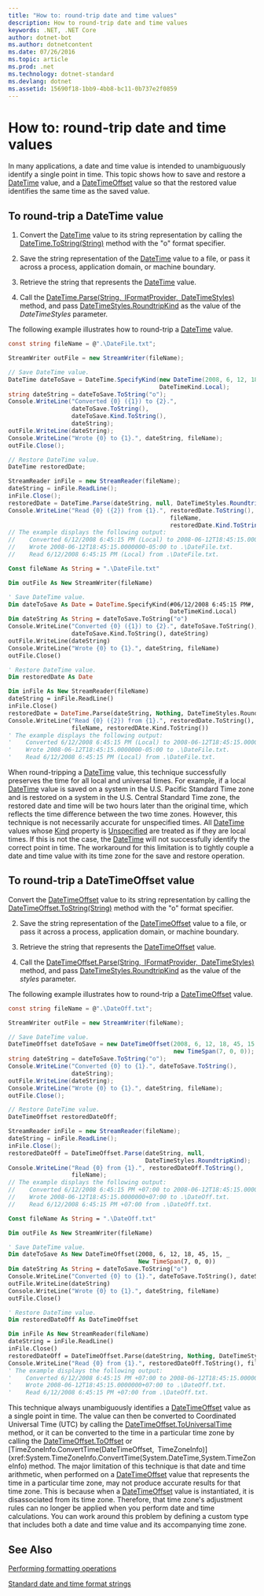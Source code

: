 ```yaml
---
title: "How to: round-trip date and time values"
description: How to round-trip date and time values
keywords: .NET, .NET Core
author: dotnet-bot
ms.author: dotnetcontent
ms.date: 07/26/2016
ms.topic: article
ms.prod: .net
ms.technology: dotnet-standard
ms.devlang: dotnet
ms.assetid: 15690f18-1bb9-4bb8-bc11-0b737e2f0859
---
```


# How to: round-trip date and time values

In many applications, a date and time value is intended to unambiguously identify a single point in time. This topic shows how to save and restore a [DateTime](xref:System.DateTime) value, and a [DateTimeOffset](xref:System.DateTimeOffset) value so that the restored value identifies the same time as the saved value.

## To round-trip a DateTime value

1. Convert the [DateTime](xref:System.DateTime) value to its string representation by calling the [DateTime.ToString(String)](xref:System.DateTime.ToString(System.String)) method with the "o" format specifier.

2. Save the string representation of the [DateTime](xref:System.DateTime) value to a file, or pass it across a process, application domain, or machine boundary.

3. Retrieve the string that represents the [DateTime](xref:System.DateTime) value.

4. Call the [DateTime.Parse(String, IFormatProvider, DateTimeStyles)](xref:System.DateTime.Parse(System.String,System.IFormatProvider,System.Globalization.DateTimeStyles)) method, and pass [DateTimeStyles.RoundtripKind](xref:System.Globalization.DateTimeStyles.RoundtripKind) as the value of the *DateTimeStyles* parameter.

The following example illustrates how to round-trip a [DateTime](xref:System.DateTime) value.

```csharp
const string fileName = @".\DateFile.txt";

StreamWriter outFile = new StreamWriter(fileName);

// Save DateTime value.
DateTime dateToSave = DateTime.SpecifyKind(new DateTime(2008, 6, 12, 18, 45, 15), 
                                           DateTimeKind.Local);
string dateString = dateToSave.ToString("o");      
Console.WriteLine("Converted {0} ({1}) to {2}.", 
                  dateToSave.ToString(), 
                  dateToSave.Kind.ToString(), 
                  dateString);      
outFile.WriteLine(dateString);
Console.WriteLine("Wrote {0} to {1}.", dateString, fileName);
outFile.Close();

// Restore DateTime value.
DateTime restoredDate;

StreamReader inFile = new StreamReader(fileName);
dateString = inFile.ReadLine();
inFile.Close();
restoredDate = DateTime.Parse(dateString, null, DateTimeStyles.RoundtripKind);
Console.WriteLine("Read {0} ({2}) from {1}.", restoredDate.ToString(), 
                                              fileName, 
                                              restoredDate.Kind.ToString());
// The example displays the following output:
//    Converted 6/12/2008 6:45:15 PM (Local) to 2008-06-12T18:45:15.0000000-05:00.
//    Wrote 2008-06-12T18:45:15.0000000-05:00 to .\DateFile.txt.
//    Read 6/12/2008 6:45:15 PM (Local) from .\DateFile.txt.
```

```vb
Const fileName As String = ".\DateFile.txt"

Dim outFile As New StreamWriter(fileName)

' Save DateTime value.
Dim dateToSave As Date = DateTime.SpecifyKind(#06/12/2008 6:45:15 PM#, _
                                              DateTimeKind.Local)
Dim dateString As String = dateToSave.ToString("o")      
Console.WriteLine("Converted {0} ({1}) to {2}.", dateToSave.ToString(), _
                  dateToSave.Kind.ToString(), dateString)      
outFile.WriteLine(dateString)
Console.WriteLine("Wrote {0} to {1}.", dateString, fileName)
outFile.Close()   

' Restore DateTime value.
Dim restoredDate As Date

Dim inFile As New StreamReader(fileName)
dateString = inFile.ReadLine()
inFile.Close()
restoredDate = DateTime.Parse(dateString, Nothing, DateTimeStyles.RoundTripKind)
Console.WriteLine("Read {0} ({2}) from {1}.", restoredDate.ToString(), _
                  fileName, restoredDAte.Kind.ToString())
' The example displays the following output:
'    Converted 6/12/2008 6:45:15 PM (Local) to 2008-06-12T18:45:15.0000000-05:00.
'    Wrote 2008-06-12T18:45:15.0000000-05:00 to .\DateFile.txt.
'    Read 6/12/2008 6:45:15 PM (Local) from .\DateFile.txt.
```

When round-tripping a [DateTime](xref:System.DateTime) value, this technique successfully preserves the time for all local and universal times. For example, if a local [DateTime](xref:System.DateTime) value is saved on a system in the U.S. Pacific Standard Time zone and is restored on a system in the U.S. Central Standard Time zone, the restored date and time will be two hours later than the original time, which reflects the time difference between the two time zones. However, this technique is not necessarily accurate for unspecified times. All [DateTime](xref:System.DateTime) values whose [Kind](xref:System.DateTime.Kind) property is [Unspecified](xref:System.DateTimeKind.Unspecified) are treated as if they are local times. If this is not the case, the [DateTime](xref:System.DateTime) will not successfully identify the correct point in time. The workaround for this limitation is to tightly couple a date and time value with its time zone for the save and restore operation.

## To round-trip a DateTimeOffset value

Convert the [DateTimeOffset](xref:System.DateTimeOffset) value to its string representation by calling the [DateTimeOffset.ToString(String)](xref:System.DateTimeOffset.ToString(System.String)) method with the "o" format specifier.

2. Save the string representation of the [DateTimeOffset](xref:System.DateTimeOffset) value to a file, or pass it across a process, application domain, or machine boundary.

3. Retrieve the string that represents the [DateTimeOffset](xref:System.DateTimeOffset) value.

4. Call the [DateTimeOffset.Parse(String, IFormatProvider, DateTimeStyles)](xref:System.DateTimeOffset.Parse(System.String,System.IFormatProvider,System.Globalization.DateTimeStyles)) method, and pass [DateTimeStyles.RoundtripKind](xref:System.Globalization.DateTimeStyles.RoundtripKind) as the value of the *styles* parameter.

The following example illustrates how to round-trip a [DateTimeOffset](xref:System.DateTimeOffset) value.

```csharp
const string fileName = @".\DateOff.txt";

StreamWriter outFile = new StreamWriter(fileName);

// Save DateTime value.
DateTimeOffset dateToSave = new DateTimeOffset(2008, 6, 12, 18, 45, 15, 
                                               new TimeSpan(7, 0, 0));
string dateString = dateToSave.ToString("o");      
Console.WriteLine("Converted {0} to {1}.", dateToSave.ToString(), 
                  dateString);      
outFile.WriteLine(dateString);
Console.WriteLine("Wrote {0} to {1}.", dateString, fileName);
outFile.Close();

// Restore DateTime value.
DateTimeOffset restoredDateOff;

StreamReader inFile = new StreamReader(fileName);
dateString = inFile.ReadLine();
inFile.Close();
restoredDateOff = DateTimeOffset.Parse(dateString, null, 
                                       DateTimeStyles.RoundtripKind);
Console.WriteLine("Read {0} from {1}.", restoredDateOff.ToString(), 
                  fileName);
// The example displays the following output:
//    Converted 6/12/2008 6:45:15 PM +07:00 to 2008-06-12T18:45:15.0000000+07:00.
//    Wrote 2008-06-12T18:45:15.0000000+07:00 to .\DateOff.txt.
//    Read 6/12/2008 6:45:15 PM +07:00 from .\DateOff.txt.
```

```vb
Const fileName As String = ".\DateOff.txt"

Dim outFile As New StreamWriter(fileName)

' Save DateTime value.
Dim dateToSave As New DateTimeOffset(2008, 6, 12, 18, 45, 15, _
                                     New TimeSpan(7, 0, 0))
Dim dateString As String = dateToSave.ToString("o")      
Console.WriteLine("Converted {0} to {1}.", dateToSave.ToString(), dateString)      
outFile.WriteLine(dateString)
Console.WriteLine("Wrote {0} to {1}.", dateString, fileName)
outFile.Close()   

' Restore DateTime value.
Dim restoredDateOff As DateTimeOffset

Dim inFile As New StreamReader(fileName)
dateString = inFile.ReadLine()
inFile.Close()
restoredDateOff = DateTimeOffset.Parse(dateString, Nothing, DateTimeStyles.RoundTripKind)
Console.WriteLine("Read {0} from {1}.", restoredDateOff.ToString(), fileName)
' The example displays the following output:
'    Converted 6/12/2008 6:45:15 PM +07:00 to 2008-06-12T18:45:15.0000000+07:00.
'    Wrote 2008-06-12T18:45:15.0000000+07:00 to .\DateOff.txt.
'    Read 6/12/2008 6:45:15 PM +07:00 from .\DateOff.txt.
```

This technique always unambiguously identifies a [DateTimeOffset](xref:System.DateTimeOffset) value as a single point in time. The value can then be converted to Coordinated Universal Time (UTC) by calling the [DateTimeOffset.ToUniversalTime](xref:System.DateTimeOffset.ToUniversalTime) method, or it can be converted to the time in a particular time zone by calling the [DateTimeOffset.ToOffset](xref:System.DateTimeOffset.ToOffset(System.TimeSpan)) or [TimeZoneInfo.ConvertTime(DateTimeOffset, TimeZoneInfo)](xref:System.TimeZoneInfo.ConvertTime(System.DateTime,System.TimeZoneInfo) method. The major limitation of this technique is that date and time arithmetic, when performed on a [DateTimeOffset](xref:System.DateTimeOffset) value that represents the time in a particular time zone, may not produce accurate results for that time zone. This is because when a [DateTimeOffset](xref:System.DateTimeOffset) value is instantiated, it is disassociated from its time zone. Therefore, that time zone's adjustment rules can no longer be applied when you perform date and time calculations. You can work around this problem by defining a custom type that includes both a date and time value and its accompanying time zone.

## See Also

[Performing formatting operations](performing-formatting-operations.md)

[Standard date and time format strings](standard-datetime.md)

